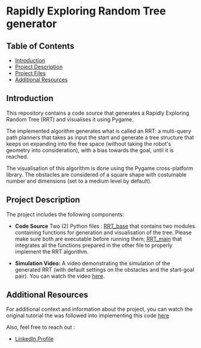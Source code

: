 # Rapidly Exploring Random Tree generator

## Table of Contents
- [Introduction](#introduction)
- [Project Description](#project-description)
- [Project Files](#project-files)
- [Additional Resources](#additional-resources)

## Introduction
This repository contains a code source that generates a Rapidly Exploring Random Tree (RRT) and visualises it using Pygame.

The implemented algorithm generates what is called an RRT: a multi-query path planners that takes as input the start and generate a tree structure that keeps on expanding into the free space (without taking the robot's geometry into consideration), with a bias towards the goal, until it is reached.

The visualisation of this algorithm is done using the Pygame cross-platform library. The obstacles are considered of a square shape with costumable number and dimensions (set to a medium level by default).

## Project Description
The project includes the following components:

- **Code Source** Two (2) Python files : [RRT_base](./RRT_base.py) that contains two modules containing functions for generation and visualisation of the tree. Please make sure both are executable before running them; [RRT_main](./RRT_main.py) that integrates all the functions prepared in the other file to properly implement the RRT algorithm.

- **Simulation Video:** A video demonstrating the simulation of the generated RRT (with default settings on the obstacles and the start-goal pair). You can watch the video [here](./demo_video.mp4).

## Additional Resources
For additional context and information about the project, you can watch the original tutorial the was followed into implementing this code [here](https://youtube.com/playlist?list=PL9RPomGb9IpRlfQEGkWnTt8jIauPovpOH&si=I5NM_JdnyWiOX2H5)

Also, feel free to reach out :
- [LinkedIn Profile](linkedin.com/in/yhadj)